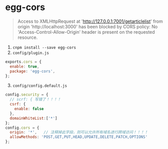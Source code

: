 
# egg-cors

> Access to XMLHttpRequest at 'http://127.0.0.1:7001/getarticlelist' from origin 'http://localhost:3000' has been blocked by CORS policy: No 'Access-Control-Allow-Origin' header is present on the requested resource.



1. `cnpm install --save egg-cors`
2. `config/plugin.js`
```javascript
exports.cors = {
  enable: true,
  package: 'egg-cors',
};
```

3. `config/config.default.js`
```javascript
config.security = {
  // scrf: { 写错了！！！！
  csrf: {
    enable: false
  },
  domainWhiteList:['*']
};
config.cors = {
  origin: '*',   // 注释掉此字段，则可以允许所有域名进行跨域访问！！！！
  allowMethods: 'POST,GET,PUT,HEAD,UPDATE,DELETE,PATCH,OPTIONS'
};
```

